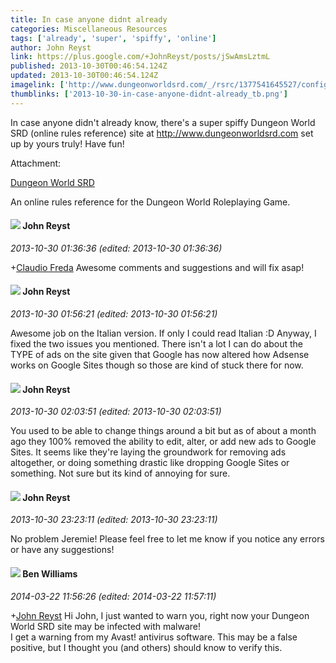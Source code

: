 ```yaml
---
title: In case anyone didnt already
categories: Miscellaneous Resources
tags: ['already', 'super', 'spiffy', 'online']
author: John Reyst
link: https://plus.google.com/+JohnReyst/posts/jSwAmsLztmL
published: 2013-10-30T00:46:54.124Z
updated: 2013-10-30T00:46:54.124Z
imagelink: ['http://www.dungeonworldsrd.com/_/rsrc/1377541645527/config/customLogo.gif?revision=2']
thumblinks: ['2013-10-30-in-case-anyone-didnt-already_tb.png']
---
```


In case anyone didn&#39;t already know, there&#39;s a super spiffy Dungeon World SRD (online rules reference) site at <a href="http://www.dungeonworldsrd.com" class="ot-anchor">http://www.dungeonworldsrd.com</a> set up by yours truly! Have fun!


Attachment:

<a href='http://www.dungeonworldsrd.com'>Dungeon World SRD</a>


An online rules reference for the Dungeon World Roleplaying Game.
<div id='comment z12bstlbrzuddjszx04cfzgwztblftkxhxs0k'>
  <h4><img src='{{site.baseurl}}//images/avatars/106412118833361333369_photo.jpg'> John Reyst</h4>
      <p><cite>2013-10-30 01:36:36 (edited: 2013-10-30 01:36:36)</cite></p>
        <p><span class="proflinkWrapper"><span class="proflinkPrefix">+</span><a class="proflink" href="https://plus.google.com/112991578095647299350" oid="112991578095647299350">Claudio Freda</a></span> Awesome comments and suggestions and will fix asap!</p>
</div>
        

<div id='comment z12bstlbrzuddjszx04cfzgwztblftkxhxs0k'>
  <h4><img src='{{site.baseurl}}//images/avatars/106412118833361333369_photo.jpg'> John Reyst</h4>
      <p><cite>2013-10-30 01:56:21 (edited: 2013-10-30 01:56:21)</cite></p>
        <p>Awesome job on the Italian version. If only I could read Italian :D Anyway, I fixed the two issues you mentioned. There isn&#39;t a lot I can do about the TYPE of ads on the site given that Google has now altered how Adsense works on Google Sites though so those are kind of stuck there for now.</p>
</div>
        

<div id='comment z12bstlbrzuddjszx04cfzgwztblftkxhxs0k'>
  <h4><img src='{{site.baseurl}}//images/avatars/106412118833361333369_photo.jpg'> John Reyst</h4>
      <p><cite>2013-10-30 02:03:51 (edited: 2013-10-30 02:03:51)</cite></p>
        <p>You used to be able to change things around a bit but as of about a month ago they 100% removed the ability to edit, alter, or add new ads to Google Sites. It seems like they&#39;re laying the groundwork for removing ads altogether, or doing something drastic like dropping Google Sites or something. Not sure but its kind of annoying for sure.</p>
</div>
        

<div id='comment z12bstlbrzuddjszx04cfzgwztblftkxhxs0k'>
  <h4><img src='{{site.baseurl}}//images/avatars/106412118833361333369_photo.jpg'> John Reyst</h4>
      <p><cite>2013-10-30 23:23:11 (edited: 2013-10-30 23:23:11)</cite></p>
        <p>No problem Jeremie! Please feel free to let me know if you notice any errors or have any suggestions!</p>
</div>
        

<div id='comment z12bstlbrzuddjszx04cfzgwztblftkxhxs0k'>
  <h4><img src='{{site.baseurl}}//images/avatars/112716442776153122763_photo.jpg'> Ben Williams</h4>
      <p><cite>2014-03-22 11:56:26 (edited: 2014-03-22 11:57:11)</cite></p>
        <p><span class="proflinkWrapper"><span class="proflinkPrefix">+</span><a class="proflink" href="https://plus.google.com/106412118833361333369" oid="106412118833361333369">John Reyst</a></span> Hi John, I just wanted to warn you, right now your Dungeon World SRD site may be infected with malware!<br />I get a warning from my Avast! antivirus software. This may be a false positive, but I thought you (and others) should know to verify this.</p>
</div>
        